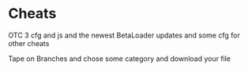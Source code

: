# Cheats
OTC 3 cfg and js 
and the newest BetaLoader updates 
and some cfg for other cheats

Tape on Branches and chose some category and download your file 
